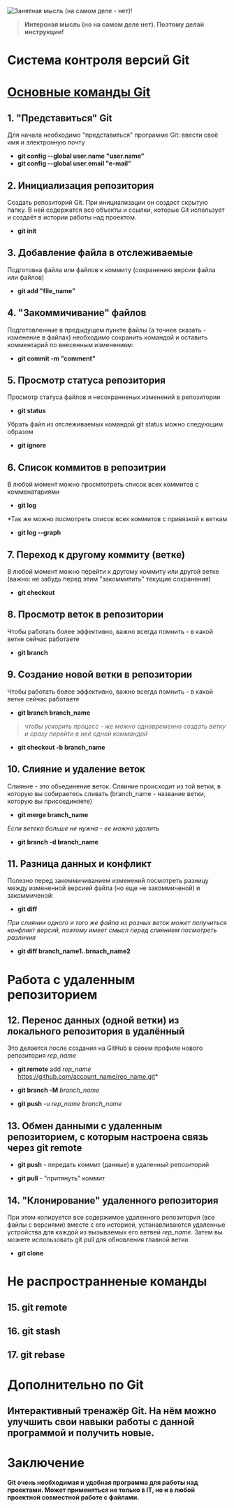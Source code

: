 ![Занятная мысль (на самом деле - нет)!](original.jpg)

> **Интерсная мысль (но на самом деле нет). Поэтому делай инструкции!**

# Cистема контроля версий Git 

# [Основные команды Git](https://gb.ru/lessons/280500) 

## 1. "Представиться" Git 
Для начала необходимо "представиться" программе Git: ввести своё имя и электронную почту
* **git config --global user.name "user.name"**
* **git config --global user.email "e-mail"**

## 2. Инициализация репозитория 
Создать репозиторий Git. При инициализации он создаст скрытую папку. В ней содержатся все объекты и ссылки, которые Git использует и создаёт в истории работы над проектом.
* **git init**

## 3. Добавление файла в отслеживаемые 
Подготовка файла или файлов к коммиту (сохранению версии файла или файлов)
* **git add "file_name"**

## 4. "Закоммичивание" файлов 
Подготовленные в предыдущем пункте файлы (а точнее сказать - изменение в файлах) необходимо сохранить командой и оставить комментарий по внесенным изменениям:
* **git commit -m "comment"**

## 5. Просмотр статуса репозитория 
Просмотр статуса файлов и несохранненых изменений в репозитории
* **git status**

Убрать файл из отслеживаемых командой git status можно следующим образом
* **git ignore**

## 6. Список коммитов в репозитрии
В любой момент можно просмтотреть список всех коммитов с комменатариями 
* **git log** 

*Так же можно посмотреть список всех коммитов с привязкой к веткам
* **git log --graph**


## 7. Переход к другому коммиту (ветке) 
В любой момент можно перейти к другому коммиту или другой ветке (важно: не забудь перед этим "закоммитить" текущие сохранения)
* **git checkout** 

## 8. Просмотр веток в репозитории 
Чтобы работать более эффективно, важно всегда помнить - в какой ветке сейчас работаете
* **git branch** 

## 9. Создание новой ветки в репозитории 
Чтобы работать более эффективно, важно всегда помнить - в какой ветке сейчас работаете
* **git branch branch_name**

>*чтобы ускорить процесс - же можно одновременно создать ветку и сразу перейти в неё одной коммандой*
* **git checkout -b branch_name**

## 10. Слияние и удаление веток 
Слияние - это обьединение веток. Сляиние происходит из той ветки, в которую вы собираетесь сливать (branch_name - название ветки, которую вы присоединяете)
* **git merge branch_name**

*Если ветека больше не нужна - ее можно удалить*
* **git branch -d branch_name**

 ## 11. Разница данных и конфликт 
Полезно перед закоммичиванием изменений посмотреть разницу между измененной версией файла (но еще не закоммиченой) и закоммиченой:
* **git diff**

*При слиянии одного и того же файла из разных веток может получиться конфликт версий, поэтому имеет смысл перед слиянием посмотреть различия*
* **git diff branch_name1..brnach_name2**

# Работа с удаленным репозиторием

## 12. Перенос данных (одной ветки) из локального репозитория в удалённый 

Это делается после создания на GitHub в своем профиле нового репозитория *rep_name*

* **git remote** add *rep_name* https://github.com/account_name/rep_name.git*

* **git branch -M** *branch_name*

* **git push** -u *rep_name* *branch_name*

## 13. Обмен данными с удаленным репозиторием, с которым настроена связь через **git remote**

* **git push** - передать коммит (данные) в удаленный репозиторий

* **git pull** - "притянуть" коммит
 

## 14. "Клонирование" удаленного репозитория 

При этом копируется все содержимое удаленного репозитория (все файлы с версиями) вместе с его историей, устанавливаются удаленные устройства для каждой из вызываемых его ветвей *rep_name*. Затем вы можете использовать git pull для обновления главной ветки.

* **git clone**



# Не распространненые команды

## 15. git remote


## 16. git stash


## 17. git rebase


# Дополнительно по Git

## Интерактивный тренажёр Git. На нём можно улучшить свои навыки работы с данной программой и получить новые.


# Заключение

**Git очень необходимая и удобная программа для работы над проектами. Может применяться не только в IT, но и в любой проектной совместной работе с файлами.**

